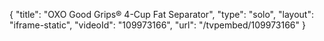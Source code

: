 {
    "title": "OXO Good Grips&reg; 4-Cup Fat Separator",
    "type": "solo",
    "layout": "iframe-static",
    "videoId": "109973166",
    "url": "\/tvpembed\/109973166"
}